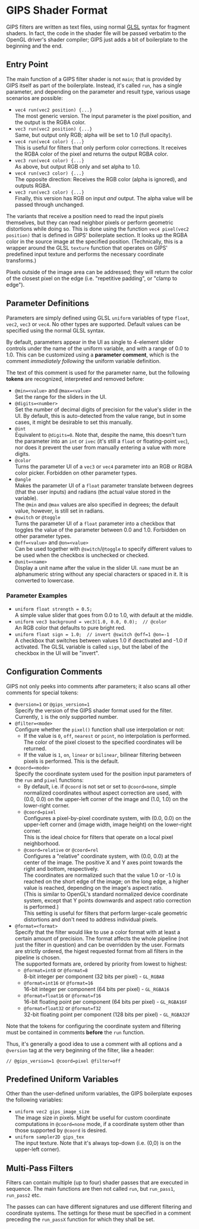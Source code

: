 # GIPS Shader Format

GIPS filters are written as text files, using normal
[GLSL](https://www.khronos.org/registry/OpenGL/specs/gl/GLSLangSpec.3.30.pdf)
syntax for fragment shaders.
In fact, the code in the shader file will be passed verbatim
to the OpenGL driver's shader compiler;
GIPS just adds a bit of boilerplate to the beginning and the end.

## Entry Point

The main function of a GIPS filter shader is not `main`;
that is provided by GIPS itself as part of the boilerplate.
Instead, it's called `run`, has a single parameter,
and depending on the parameter and result type,
various usage scenarios are possible:

- `vec4 run(vec2 position) {...}`\
  The most generic version.
  The input parameter is the pixel position,
  and the output is the RGBA color.
- `vec3 run(vec2 position) {...}`\
  Same, but output only RGB;
  alpha will be set to 1.0 (full opacity).
- `vec4 run(vec4 color) {...}`\
  This is useful for filters that only perform color corrections.
  It receives the RGBA color of the pixel
  and returns the output RGBA color.
- `vec3 run(vec4 color) {...}`\
  As above, but output RGB only and set alpha to 1.0.
- `vec4 run(vec3 color) {...}`\
  The opposite direction: Receives the RGB color (alpha is ignored),
  and outputs RGBA.
- `vec3 run(vec3 color) {...}`\
  Finally, this version has RGB on input _and_ output.
  The alpha value will be passed through unchanged.

The variants that receive a position need to read the input pixels themselves,
but they can read neighbor pixels or perform geometric distortions while doing so.
This is done using the function `vec4 pixel(vec2 position)`
that is defined in GIPS' boilerplate section.
It looks up the RGBA color in the source image at the specified position.
(Technically, this is a wrapper around the GLSL `texture` function
that operates on GIPS' predefined input texture
and performs the necessary coordinate transforms.)

Pixels outside of the image area can be addressed;
they will return the color of the closest pixel on the edge
(i.e. "repetitive padding", or "clamp to edge").


## Parameter Definitions

Parameters are simply defined using GLSL `uniform` variables
of type `float`, `vec2`, `vec3` or `vec4`. No other types are supported.
Default values can be specified using the normal GLSL syntax.

By default, parameters appear in the UI as single to 4-element slider controls
under the name of the uniform variable, and with a range of 0.0 to 1.0.
This can be customized using a **parameter comment**,
which is the comment _immediately following_ the uniform variable definition.

The text of this comment is used for the parameter name,
but the following **tokens** are recognized, interpreted and removed before:
- `@min=<value>` and `@max=<value>`\
  Set the range for the sliders in the UI.
- `@digits=<number>`\
  Set the number of decimal digits of precision for the value's slider in the UI.
  By default, this is auto-detected from the value range,
  but in some cases, it might be desirable to set this manually.
- `@int`\
  Equivalent to `@digits=0`. Note that, despite the name,
  this doesn't turn the parameter into an `int` or `ivec` (it's still a `float`
  or floating-point `vec`), nor does it prevent the user from
  manually entering a value with more digits.
- `@color`\
  Turns the parameter UI of a `vec3` or `vec4` parameter
  into an RGB or RGBA color picker.
  Forbidden on other parameter types.
- `@angle`\
  Makes the parameter UI of a `float` parameter translate
  between degrees (that the user inputs)
  and radians (the actual value stored in the variable).\
  The `@min` and `@max` values are also specified in degrees;
  the default value, however, is still set in radians.
- `@switch` or `@toggle`\
  Turns the parameter UI of a `float` parameter into a checkbox
  that toggles the value of the parameter between 0.0 and 1.0.
  Forbidden on other parameter types.
- `@off=<value>` and `@on=<value>`\
  Can be used together with `@switch`/`@toggle` to specify different values
  to be used when the checkbox is unchecked or checked.
- `@unit=<name>`\
  Display a unit name after the value in the slider UI.
  `name` must be an alphanumeric string without any special characters
  or spaced in it. It is converted to lowercase.

### Parameter Examples

- `uniform float strength = 0.5;`\
  A simple value slider that goes from 0.0 to 1.0,
  with default at the middle.
- `uniform vec3 background = vec3(1.0, 0.0, 0.0);  // @color`\
  An RGB color that defaults to pure bright red.
- `uniform float sign = 1.0;  // invert @switch @off=1 @on=-1`\
  A checkbox that switches between values 1.0 if deactivated
  and -1.0 if activated. The GLSL variable is called `sign`,
  but the label of the checkbox in the UI will be "invert".


## Configuration Comments

GIPS not only peeks into comments after parameters;
it also scans all other comments for special tokens:
- `@version=1` or `@gips_version=1`\
  Specify the version of the GIPS shader format used for the filter.
  Currently, `1` is the only supported number.
- `@filter=<mode>`\
  Configure whether the `pixel()` function shall use interpolation or not:
  - If the value is `0`, `off`, `nearest` or `point`,
    no interpolation is performed. The color of the pixel closest
    to the specified coordinates will be returned.
  - If the value is `1`, `on`, `linear` or `bilinear`,
    bilinear filtering between pixels is performed. This is the default.
- `@coord=<mode>`\
  Specify the coordinate system used for the position input parameters
  of the `run` and `pixel` functions:
  - By default, i.e. if `@coord` is not set or set to `@coord=none`,
    simple normalized coordinates without aspect correction are used,
    with (0.0, 0.0) on the upper-left corner of the image
    and (1.0, 1.0) on the lower-right corner.
  - `@coord=pixel`\
    Configures a pixel-by-pixel coordinate system,
    with (0.0, 0.0) on the upper-left corner
    and (image width, image height) on the lower-right corner.\
    This is the ideal choice for filters that operate
    on a local pixel neighborhood.
  - `@coord=relative` or `@coord=rel`\
    Configures a "relative" coordinate system,
    with (0.0, 0.0) at the center of the image.
    The positive X and Y axes point towards the right and bottom, respectively.\
    The coordinates are normalized such that the value 1.0 or -1.0
    is reached on the short edge of the image;
    on the long edge, a higher value is reached,
    depending on the image's aspect ratio.\
    (This is similar to OpenGL's standard normalized device coordinate system,
    except that Y points downwards and aspect ratio correction is performed.)\
    This setting is useful for filters that perform larger-scale
    geometric distortions and don't need to address individual pixels.
- `@format=<format>`\
  Specify that the filter would like to use a color format with at least a
  certain amount of precision. The format affects the whole pipeline
  (not just the filter in question) and can be overridden by the user.
  Formats are strictly ordered, the higest requested format from all filters
  in the pipeline is chosen.\
  The supported formats are, ordered by priority from lowest to highest:
  - `@format=int8` or `@format=8`\
    8-bit integer per component (32 bits per pixel) - `GL_RGBA8`
  - `@format=int16` or `@format=16`\
    16-bit integer per component (64 bits per pixel) - `GL_RGBA16`
  - `@format=float16` or `@format=f16`\
    16-bit floating point per component (64 bits per pixel) - `GL_RGBA16F`
  - `@format=float32` or `@format=f32`\
    32-bit floating point per component (128 bits per pixel) - `GL_RGBA32F`

Note that the tokens for configuring the coordinate system and filtering
must be contained in comments **before** the `run` function.

Thus, it's generally a good idea to use a comment with all options
and a `@version` tag at the very beginning of the filter, like a header:

    // @gips_version=1 @coord=pixel @filter=off


## Predefined Uniform Variables

Other than the user-defined uniform variables, the GIPS boilerplate exposes
the following variables:
- `uniform vec2 gips_image_size`\
  The image size in pixels.
  Might be useful for custom coordinate computations in `@coord=none` mode,
  if a coordinate system other than those supported by `@coord` is desired.
- `uniform sampler2D gips_tex`\
  The input texture. Note that it's always top-down
  (i.e. (0,0) is on the upper-left corner).


## Multi-Pass Filters

Filters can contain multiple (up to four) shader passes
that are executed in sequence. The main functions are then not called `run`,
but `run_pass1`, `run_pass2` etc.

The passes can can have different signatures
and use different filtering and coordinate systems.
The settings for these must be specified in a comment preceding
the `run_passX` function for which they shall be set.
